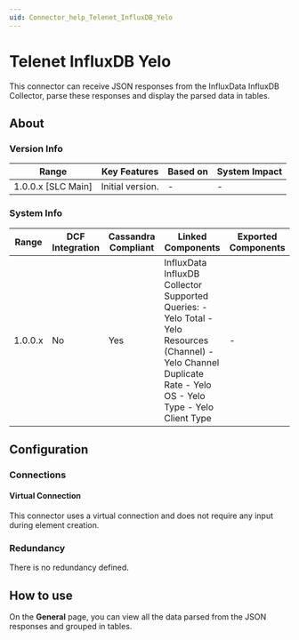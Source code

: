 ```yaml
---
uid: Connector_help_Telenet_InfluxDB_Yelo
---
```


# Telenet InfluxDB Yelo

This connector can receive JSON responses from the InfluxData InfluxDB Collector, parse these responses and display the parsed data in tables.

## About

### Version Info

| Range                | Key Features     | Based on     | System Impact     |
|----------------------|------------------|--------------|-------------------|
| 1.0.0.x \[SLC Main\] | Initial version. | \-           | \-                |

### System Info

| **Range** | **DCF Integration** | **Cassandra Compliant** | **Linked Components**                                                                                                                                           | **Exported Components** |
|-----------|---------------------|-------------------------|-----------------------------------------------------------------------------------------------------------------------------------------------------------------|-------------------------|
| 1.0.0.x   | No                  | Yes                     | InfluxData InfluxDB Collector Supported Queries: - Yelo Total - Yelo Resources (Channel) - Yelo Channel Duplicate Rate - Yelo OS - Yelo Type - Yelo Client Type | \-                      |

## Configuration

### Connections

#### Virtual Connection

This connector uses a virtual connection and does not require any input during element creation.

### Redundancy

There is no redundancy defined.

## How to use

On the **General** page, you can view all the data parsed from the JSON responses and grouped in tables.
